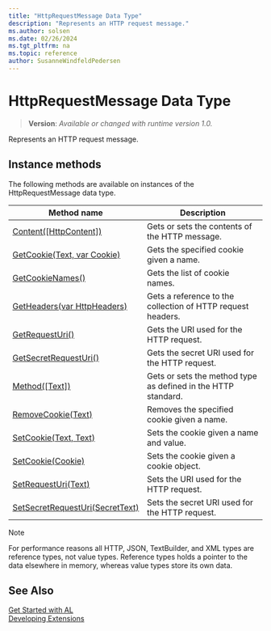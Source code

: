 ```yaml
---
title: "HttpRequestMessage Data Type"
description: "Represents an HTTP request message."
ms.author: solsen
ms.date: 02/26/2024
ms.tgt_pltfrm: na
ms.topic: reference
author: SusanneWindfeldPedersen
---
```

[//]: # (START>DO_NOT_EDIT)
[//]: # (IMPORTANT:Do not edit any of the content between here and the END>DO_NOT_EDIT.)
[//]: # (Any modifications should be made in the .xml files in the ModernDev repo.)
# HttpRequestMessage Data Type
> **Version**: _Available or changed with runtime version 1.0._

Represents an HTTP request message.



## Instance methods
The following methods are available on instances of the HttpRequestMessage data type.

|Method name|Description|
|-----------|-----------|
|[Content([HttpContent])](httprequestmessage-content-method.md)|Gets or sets the contents of the HTTP message.|
|[GetCookie(Text, var Cookie)](httprequestmessage-getcookie-method.md)|Gets the specified cookie given a name.|
|[GetCookieNames()](httprequestmessage-getcookienames-method.md)|Gets the list of cookie names.|
|[GetHeaders(var HttpHeaders)](httprequestmessage-getheaders-method.md)|Gets a reference to the collection of HTTP request headers.|
|[GetRequestUri()](httprequestmessage-getrequesturi-method.md)|Gets the URI used for the HTTP request.|
|[GetSecretRequestUri()](httprequestmessage-getsecretrequesturi-method.md)|Gets the secret URI used for the HTTP request.|
|[Method([Text])](httprequestmessage-method-method.md)|Gets or sets the method type as defined in the HTTP standard.|
|[RemoveCookie(Text)](httprequestmessage-removecookie-method.md)|Removes the specified cookie given a name.|
|[SetCookie(Text, Text)](httprequestmessage-setcookie-string-string-method.md)|Sets the cookie given a name and value.|
|[SetCookie(Cookie)](httprequestmessage-setcookie-cookie-method.md)|Sets the cookie given a cookie object.|
|[SetRequestUri(Text)](httprequestmessage-setrequesturi-method.md)|Sets the URI used for the HTTP request.|
|[SetSecretRequestUri(SecretText)](httprequestmessage-setsecretrequesturi-method.md)|Sets the secret URI used for the HTTP request.|

[//]: # (IMPORTANT: END>DO_NOT_EDIT)

> [!NOTE]  
> For performance reasons all HTTP, JSON, TextBuilder, and XML types are reference types, not value types. Reference types holds a pointer to the data elsewhere in memory, whereas value types store its own data. 

## See Also
[Get Started with AL](../../devenv-get-started.md)  
[Developing Extensions](../../devenv-dev-overview.md)  